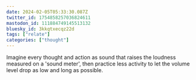 ```yaml
---
date: 2024-02-05T05:33:30.087Z
twitter_id: 1754858257036824611
mastodon_id: 111884749145513132
bluesky_id: 3kkqtxecqz22d
tags: ["relate"]
categories: ["thought"]
---
```

Imagine every thought and action as sound that raises the loudness measured on a 'sound meter', then practice less activity to let the volume level drop as low and long as possible.

